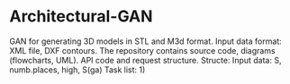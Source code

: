 # Architectural-GAN
GAN for generating 3D models in STL and M3d format. Input data format: XML file, DXF contours.  The repository contains source code, diagrams (flowcharts, UML). API code and request structure.
Structe: 
Input data: S, numb.places, high, S(ga)
Task list:
1) 

